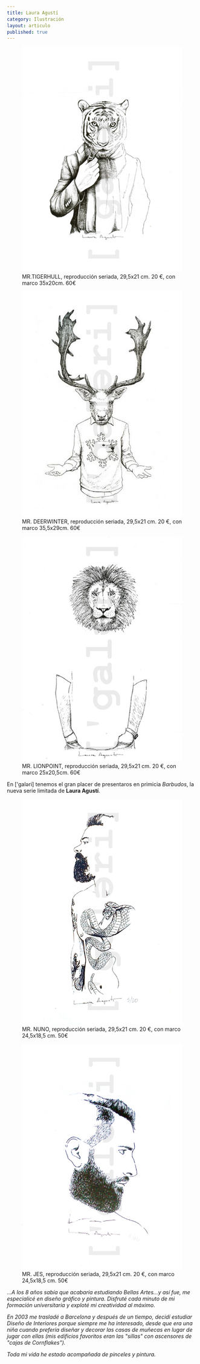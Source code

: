 ```yaml
---
title: Laura Agustí
category: Ilustración
layout: articulo
published: true
---
```



<div class="figure-group">
<figure>
	<a href="/images/Laura-Agusti/mr.tigerhull.jpg"><img src="/images/Laura-Agusti/mr.tigerhull.jpg"></a>
	<figcaption>
	    MR.TIGERHULL, reproducción seriada, 29,5x21 cm. 20 €, con marco
        35x20cm. 60€
	</figcaption>
</figure>

<figure>
	<a href="/images/Laura-Agusti/mr.deerwinter.jpg"><img src="/images/Laura-Agusti/mr.deerwinter.jpg"></a>
	<figcaption>
	    MR. DEERWINTER, reproducción seriada, 29,5x21 cm. 20 €, con marco
        35,5x29cm. 60€
	</figcaption>
</figure>

<figure>
	<a href="/images/Laura-Agusti/mr.lionpoint.jpg"><img src="/images/Laura-Agusti/mr.lionpoint.jpg"></a>
	<figcaption>
	    MR. LIONPOINT, reproducción seriada, 29,5x21 cm. 20 €, con marco
        25x20,5cm. 60€
	</figcaption>
</figure>
</div>

En ['galəri] tenemos el gran placer de presentaros en primicia _Barbudos_, la 
nueva serie limitada de **Laura Agustí**.

<div class="figure-group">
<figure>
	<a href="/images/Laura-Agusti/mr.nuno.jpg"><img src="/images/Laura-Agusti/mr.nuno.jpg"></a>
	<figcaption>
	    MR. NUNO, reproducción seriada, 29,5x21 cm. 20 €, con marco 24,5x18,5 cm. 
        50€
	</figcaption>
</figure>

<figure>
	<a href="/images/Laura-Agusti/mr.jes.jpg"><img src="/images/Laura-Agusti/mr.jes.jpg"></a>
	<figcaption>
	    MR. JES, reproducción seriada, 29,5x21 cm. 20 €, con marco 24,5x18,5 cm. 
        50€
	</figcaption>
</figure>
</div>




_...A los 8 años sabía que acabaría estudiando Bellas Artes...y así fue,_ 
_me especialicé en diseño gráfico y pintura. Disfruté cada minuto de_ 
_mi formación universitaria y exploté mi creatividad al máximo._ 

_En 2003 me trasladé a Barcelona y después de un tiempo, decidí_ 
_estudiar Diseño de Interiores porque siempre me ha interesado, desde_ 
_que era una niña cuando prefería diseñar y decorar las casas de_ 
_muñecas en lugar de jugar con ellas (mis edificios favoritos eran las_ 
_"sillas" con ascensores de "cajas de Cornflakes")._ 

_Toda mi vida he estado acompañada de pinceles y pintura._

